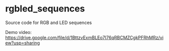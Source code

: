 # rgbled_sequences
Source code for RGB and LED sequences

Demo video:
https://drive.google.com/file/d/1BttzvExmBLEo7I76qRBCMZCgkPFRhMRz/view?usp=sharing
